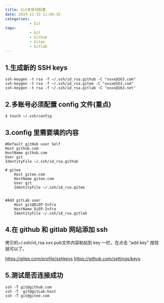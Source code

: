 ```yaml
---
title: Git多账号配置
date: 2019-11-15 11:04:15
categories: 
           - Git
tags:
           - Git
           - Github
           - Gitee
           - Gitlab`
---
```


## 1.生成新的 SSH keys
```shell
ssh-keygen -t rsa -f ~/.ssh/id_rsa.github -C "xxxx@163.com"
ssh-keygen -t rsa -f ~/.ssh/id_rsa.gitee -C "xxxx@163.com"
ssh-keygen -t rsa -f ~/.ssh/id_rsa.gitlab -C "xxxx@163.net"
```
## 2.多账号必须配置 config 文件(重点)
```shell
$ touch ~/.ssh/config 
```
## 3.config 里需要填的内容

```shell
#Default gitHub user Self
Host github.com
HostName github.com
User git
IdentityFile ~/.ssh/id_rsa.github
	
# gitee
    Host gitee.com
    HostName gitee.com
    User git
    IdentityFile ~/.ssh/id_rsa.gitee
	
	
#Add gitLab user 
    Host git@DiEP-Infra
    HostName DiEP-Infra
    IdentityFile ~/.ssh/id_rsa.gitlab
```	
## 4.在 github 和 gitlab 网站添加 ssh

拷贝的~/.ssh/id_rsa.xxx.pub文件内容粘帖到 key 一栏，在点击 “add key” 按钮就可以了。

https://gitee.com/profile/sshkeys
https://github.com/settings/keys


## 5.测试是否连接成功
```shell
ssh -T git@github.com
ssh -T  git@gitLab-host
ssh -T git@gitee.com
```	